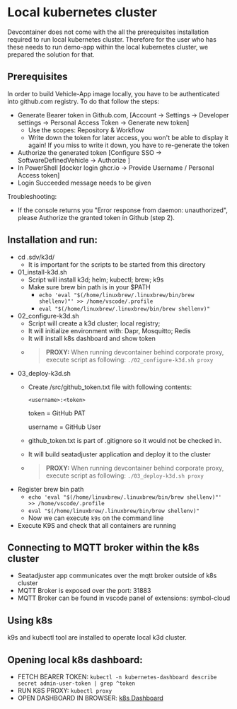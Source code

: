 # Local kubernetes cluster
Devcontainer does not come with the all the prerequisites installation required to run local kubernetes cluster.
Therefore for the user who has these needs to run demo-app within the local kubernetes cluster, we prepared the solution for that.

## Prerequisites
In order to build Vehicle-App image locally, you have to be authenticated into github.com registry. To do that follow the steps:

- Generate Bearer token in Github.com, [Account -> Settings -> Developer settings -> Personal Access Token -> Generate new token]
    - Use the scopes: Repository & Workflow
    - Write down the token for later access, you won't be able to display it again! If you miss to write it down, you have to re-generate the token
- Authorize the generated token [Configure SSO -> SoftwareDefinedVehicle -> Authorize ]
- In PowerShell [docker login ghcr.io -> Provide Username / Personal Access token]
- Login Succeeded message needs to be given

Troubleshooting:
- If the console returns you "Error response from daemon: unauthorized", please Authorize the granted token in Github (step 2).

## Installation and run:
- cd .sdv/k3d/
    - It is important for the scripts to be started from this directory
- 01_install-k3d.sh
    - Script will install k3d; helm; kubectl; brew; k9s
    - Make sure brew bin path is in your $PATH
        - ```echo 'eval "$(/home/linuxbrew/.linuxbrew/bin/brew shellenv)"' >> /home/vscode/.profile```
        - ```eval "$(/home/linuxbrew/.linuxbrew/bin/brew shellenv)"```
- 02_configure-k3d.sh
    - Script will create a k3d cluster; local registry;
    - It will initialize environment with: Dapr, Mosquitto; Redis
    - It will install k8s dashboard and show token
    - > **PROXY:** When running devcontainer behind corporate proxy, execute script as following: ```./02_configure-k3d.sh proxy```
- 03_deploy-k3d.sh
  - Create /src/github_token.txt file with following contents:
    ```
    <username>:<token>
    ```
    token = GitHub PAT

    username = GitHub User
  - github_token.txt is part of .gitignore so it would not be checked in.

  - It will build seatadjuster application and deploy it to the cluster
  - > **PROXY:** When running devcontainer behind corporate proxy, execute script as following: ```./03_deploy-k3d.sh proxy```
- Register brew bin path
    - ```echo 'eval "$(/home/linuxbrew/.linuxbrew/bin/brew shellenv)"' >> /home/vscode/.profile```
    - ```eval "$(/home/linuxbrew/.linuxbrew/bin/brew shellenv)"```
    - Now we can execute ```k9s``` on the command line
- Execute K9S and check that all containers are running

## Connecting to MQTT broker within the k8s cluster
- Seatadjuster app communicates over the mqtt broker outside of k8s cluster
- MQTT Broker is exposed over the port: 31883
- MQTT Broker can be found in vscode panel of extensions: symbol-cloud

## Using k8s
k9s and kubectl tool are installed to operate local k3d cluster.

## Opening local k8s dashboard:
- FETCH BEARER TOKEN: ```kubectl -n kubernetes-dashboard describe secret admin-user-token | grep ^token```
- RUN K8S PROXY: ```kubectl proxy```
- OPEN DASHBOARD IN BROWSER: [k8s Dashboard](http://localhost:8001/api/v1/namespaces/kubernetes-dashboard/services/https:kubernetes-dashboard:/proxy/#/workloads?namespace=default)
